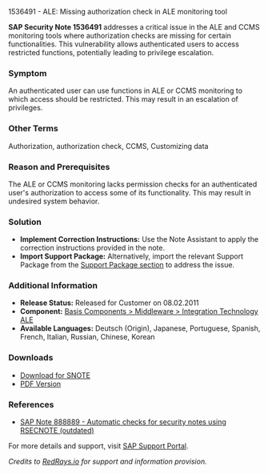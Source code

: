 1536491 - ALE: Missing authorization check in ALE monitoring tool

**SAP Security Note 1536491** addresses a critical issue in the ALE and CCMS monitoring tools where authorization checks are missing for certain functionalities. This vulnerability allows authenticated users to access restricted functions, potentially leading to privilege escalation.

### **Symptom**
An authenticated user can use functions in ALE or CCMS monitoring to which access should be restricted. This may result in an escalation of privileges.

### **Other Terms**
Authorization, authorization check, CCMS, Customizing data

### **Reason and Prerequisites**
The ALE or CCMS monitoring lacks permission checks for an authenticated user's authorization to access some of its functionality. This may result in undesired system behavior.

### **Solution**
- **Implement Correction Instructions:** Use the Note Assistant to apply the correction instructions provided in the note.
- **Import Support Package:** Alternatively, import the relevant Support Package from the [Support Package section](https://me.sap.com/supportpackage/SAPKB46B62) to address the issue.

### **Additional Information**
- **Release Status:** Released for Customer on 08.02.2011
- **Component:** [Basis Components > Middleware > Integration Technology ALE](https://me.sap.com/servicessupport/knowledge/mynotes?tab=Search&sortBy=Relevance&filters=themk%25253Aeq~'BC-MID-ALE*'%25252BreleaseStatus%25253Aeq~'CustomerRelease'%25252BsecurityPatchDay%25253Aeq~'NotRestricted'%25252BfuzzyThreshold%25253Aeq~'0.9'&flag=mynotes)
- **Available Languages:** Deutsch (Origin), Japanese, Portuguese, Spanish, French, Italian, Russian, Chinese, Korean

### **Downloads**
- [Download for SNOTE](https://me.sap.com/notes/0040000009333602017)
- [PDF Version](https://me.sap.com/notes/print/0001536491?language=en-US&token=C86142D802EDF5205067071AEB8B7320)

### **References**
- [SAP Note 888889 - Automatic checks for security notes using RSECNOTE (outdated)](https://me.sap.com/notes/888889)

For more details and support, visit [SAP Support Portal](https://me.sap.com/).

*Credits to [RedRays.io](https://redrays.io) for support and information provision.*